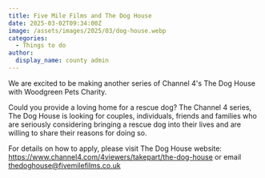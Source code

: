 ```yaml
---
title: Five Mile Films and The Dog House
date: 2025-03-02T09:34:00Z
image: /assets/images/2025/03/dog-house.webp
categories:
  - Things to do
author:
  display_name: county admin
---
```

We are excited to be making another series of Channel 4's The Dog House with Woodgreen Pets Charity.

Could you provide a loving home for a rescue dog? The Channel 4 series, The Dog House is looking for couples, individuals, friends and families who are seriously considering bringing a rescue dog into their lives and are willing to share their reasons for doing so.

For details on how to apply, please visit The Dog House website: <https://www.channel4.com/4viewers/takepart/the-dog-house> or email <thedoghouse@fivemilefilms.co.uk>
